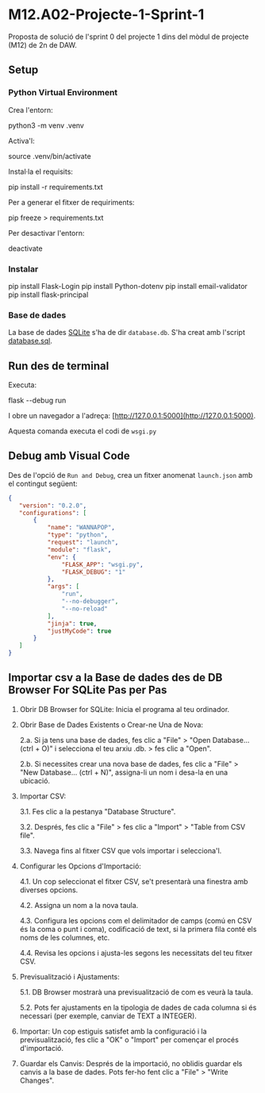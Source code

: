 # M12.A02-Projecte-1-Sprint-1


Proposta de solució de l'sprint 0 del projecte 1 dins del mòdul de projecte (M12) de 2n de DAW.


## Setup


### Python Virtual Environment


Crea l'entorn:


   python3 -m venv .venv


Activa'l:


   source .venv/bin/activate


Instal·la el requisits:


   pip install -r requirements.txt


Per a generar el fitxer de requiriments:


   pip freeze > requirements.txt


Per desactivar l'entorn:


   deactivate


### Instalar


pip install Flask-Login
pip install Python-dotenv
pip install email-validator
pip install flask-principal

### Base de dades


La base de dades [SQLite](https://www.sqlite.org) s'ha de dir `database.db`. S'ha creat amb l'script [database.sql](./database.sql).


## Run des de terminal


Executa:


   flask --debug run


I obre un navegador a l'adreça: [http://127.0.0.1:5000](http://127.0.0.1:5000).


Aquesta comanda executa el codi de `wsgi.py`


## Debug amb Visual Code


Des de l'opció de `Run and Debug`, crea un fitxer anomenat `launch.json` amb el contingut següent:


```json
{
   "version": "0.2.0",
   "configurations": [
       {
           "name": "WANNAPOP",
           "type": "python",
           "request": "launch",
           "module": "flask",
           "env": {
               "FLASK_APP": "wsgi.py",
               "FLASK_DEBUG": "1"
           },
           "args": [
               "run",
               "--no-debugger",
               "--no-reload"
           ],
           "jinja": true,
           "justMyCode": true
       }
   ]
}
```

## Importar csv a la Base de dades des de DB Browser For SQLite Pas per Pas

1. Obrir DB Browser for SQLite: Inicia el programa al teu ordinador.

2. Obrir Base de Dades Existents o Crear-ne Una de Nova:

    2.a. Si ja tens una base de dades, fes clic a "File" > "Open Database... (ctrl + O)" i selecciona el teu arxiu .db. > fes clic a "Open".
    
    2.b. Si necessites crear una nova base de dades, fes clic a "File" > "New Database... (ctrl + N)", assigna-li un nom i desa-la en una ubicació.

3. Importar CSV:

    3.1. Fes clic a la pestanya "Database Structure".

    3.2. Després, fes clic a "File" > fes clic a "Import" > "Table from CSV file".

    3.3. Navega fins al fitxer CSV que vols importar i selecciona'l.

4. Configurar les Opcions d'Importació:

    4.1. Un cop seleccionat el fitxer CSV, se't presentarà una finestra amb diverses opcions.

    4.2. Assigna un nom a la nova taula.

    4.3. Configura les opcions com el delimitador de camps (comú en CSV és la coma o punt i coma), codificació de text, si la primera fila conté els noms de les columnes, etc.

    4.4. Revisa les opcions i ajusta-les segons les necessitats del teu fitxer CSV.

5. Previsualització i Ajustaments:

    5.1. DB Browser mostrarà una previsualització de com es veurà la taula.

    5.2. Pots fer ajustaments en la tipologia de dades de cada columna si és necessari (per exemple, canviar de TEXT a INTEGER).

6. Importar: Un cop estiguis satisfet amb la configuració i la previsualització, fes clic a "OK" o "Import" per començar el procés d'importació.

7. Guardar els Canvis: Després de la importació, no oblidis guardar els canvis a la base de dades. Pots fer-ho fent clic a "File" > "Write Changes".
